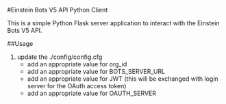 #Einstein Bots V5 API Python Client

This is a simple Python Flask server application to interact with the Einstein Bots V5 API.

##Usage

1. update the ./config/config.cfg
   - add an appropriate value for org_id
   - add an appropriate value for BOTS_SERVER_URL
   - add an appropriate value for JWT (this will be exchanged with login server for the OAuth access token)
   - add an appropriate value for OAUTH_SERVER
